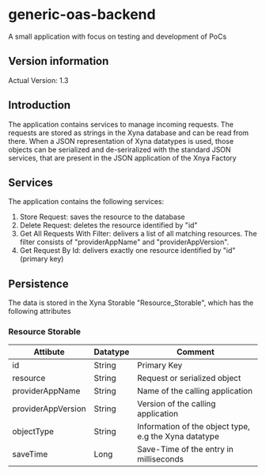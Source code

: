 # generic-oas-backend
A small application with focus on testing and development of PoCs

## Version information

Actual Version: 1.3

## Introduction

The application contains services to manage incoming requests. The requests are stored as strings in the Xyna database and can be read from there.
When a JSON representation of Xyna datatypes is used, those objects can be serialized and de-seriralized with the standard JSON services, that are present in the JSON application of the Xnya Factory

## Services

The application contains the following services:

1. Store Request: saves the resource to the database
2. Delete Request: deletes the resource identified by "id"
3. Get All Requests With Filter: delivers a list of all matching resources. The filter consists of "providerAppName" and "providerAppVersion".
4. Get Request By Id: delivers exactly one resource identified by "id" (primary key)


## Persistence

The data is stored in the Xyna Storable "Resource_Storable", which has the following attributes

### Resource Storable

| Attibute           | Datatype | Comment                                               |
| ---                | ---      | ---                                                   |
| id                 | String   | Primary Key                                           |
| resource           | String   | Request or serialized object                          |
| providerAppName    | String   | Name of the calling application                       |
| providerAppVersion | String   | Version of the calling application                    |
| objectType         | String   | Information of the object type, e.g the Xyna datatype |
| saveTime           | Long     | Save-Time of the entry in milliseconds                |

